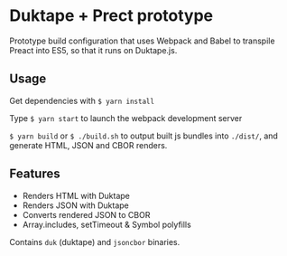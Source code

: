 # Duktape + Prect prototype

Prototype build configuration that uses Webpack and Babel to transpile Preact into ES5, so that it runs on Duktape.js.

## Usage

Get dependencies with `$ yarn install`

Type `$ yarn start` to launch the webpack development server

`$ yarn build` or `$ ./build.sh` to output built js bundles into `./dist/`, and generate HTML, JSON and CBOR renders.

## Features

- Renders HTML with Duktape
- Renders JSON with Duktape
- Converts rendered JSON to CBOR
- Array.includes, setTimeout & Symbol polyfills

Contains `duk` (duktape) and `jsoncbor` binaries.
